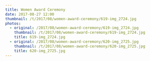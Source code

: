 ```yaml
---
title: Women Award Ceremony
date: 2017-08-27 12:00
thumbnail: /t/2017/08/women-award-ceremony/619-img_2724.jpg
photos:
  - original: /2017/08/women-award-ceremony/619-img_2724.jpg
    thumbnail: /t/2017/08/women-award-ceremony/619-img_2724.jpg
    title: 619-img_2724.jpg
  - original: /2017/08/women-award-ceremony/620-img_2725.jpg
    thumbnail: /t/2017/08/women-award-ceremony/620-img_2725.jpg
    title: 620-img_2725.jpg
---
```

